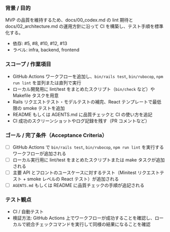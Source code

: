 ### 背景 / 目的
MVP の品質を維持するため、docs/00_codex.md の lint 期待と docs/02_architecture.md の運用方針に沿って CI を構築し、テスト手順を標準化する。

- 依存: #5, #8, #10, #12, #13
- ラベル: infra, backend, frontend

### スコープ / 作業項目
- GitHub Actions ワークフローを追加し、`bin/rails test`, `bin/rubocop`, `npm run lint` を並列または直列で実行
- ローカル開発用に lint/test をまとめたスクリプト（`bin/check` など）や Makefile タスクを用意
- Rails リクエストテスト・モデルテストの補完、React テンプレートで最低限の smoke テストを追加
- README もしくは AGENTS.md に品質チェックと CI の使い方を追記
- CI 成功のスクリーンショットやログ記録を残す（PR コメントなど）

### ゴール / 完了条件（Acceptance Criteria）
- [ ] GitHub Actions で `bin/rails test`, `bin/rubocop`, `npm run lint` を実行するワークフローが追加される
- [ ] ローカル実行用に lint/test をまとめたスクリプトまたは make タスクが追加される
- [ ] 主要 API とフロントのユースケースに対するテスト（Minitest リクエストテスト + smoke レベルの React テスト）が追加される
- [ ] `AGENTS.md` もしくは README に品質チェックの手順が追記される

### テスト観点
- CI / 自動テスト
- 検証方法: GitHub Actions 上でワークフローが成功することを確認し、ローカルで統合チェックコマンドを実行して同様の結果になることを確認
